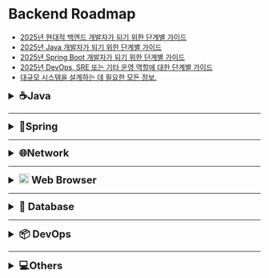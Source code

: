 # Backend Roadmap

- [2025년 현대적 백엔드 개발자가 되기 위한 단계별 가이드](https://roadmap.sh/backend)
- [2025년 Java 개발자가 되기 위한 단계별 가이드](https://roadmap.sh/java)
- [2025년 Spring Boot 개발자가 되기 위한 단계별 가이드](https://roadmap.sh/spring-boot)
- [2025년 DevOps, SRE 또는 기타 운영 역할에 대한 단계별 가이드](https://roadmap.sh/devops)
- [대규모 시스템을 설계하는 데 필요한 모든 정보.](https://roadmap.sh/system-design)


<details>
  <summary style="font-size: 20px;"><strong> ☕Java </strong></summary>


* ### Flatform
  -  [Java 실행환경 ](https://github.com/Yoo-SH/web_back/blob/main/docs/java/java_env.md)
  -  [Java 패키지(package) ](https://github.com/Yoo-SH/web_back/blob/main/docs/java/java_env_package.md)
  -  [Java Jshell](https://github.com/Yoo-SH/web_back/blob/main/docs/java/java_jshell.md)
* ### Type
  -  [Java 타입(Type) ](https://github.com/Yoo-SH/web_back/blob/main/docs/java/java_type.md)
  -  [Java 참조 타입(Type Reference) ](https://github.com/Yoo-SH/web_back/blob/main/docs/java/java_type_referenceType.md)
  -  [Java 래퍼 클래스(Type WrapperClass) ](https://github.com/Yoo-SH/web_back/blob/main/docs/java/java_type_wrapperClass.md)
  -  [Java 제네릭(Generic) ](https://github.com/Yoo-SH/web_back/blob/main/docs/java/java_generic.md)
  -  [Java 스트링(String)](https://github.com/Yoo-SH/web_back/blob/main/docs/java/java_string.md)
  -  [Java 열거형(Enumeration)](https://github.com/Yoo-SH/web_back/blob/main/docs/java/java_type_enum.md)

* ### Operator
  -  [Java 연산자(Operator)](https://github.com/Yoo-SH/web_back/blob/main/docs/java/java_operator.md)
  -  [Java 참조값 호출(Operator callByValueOfReference)](https://github.com/Yoo-SH/web_back/blob/main/docs/java/java_operator_callByType.md)
  - 
* ### Object Oriented Programming
  -  [Java 객체지향프로그래밍(OOP) ](https://github.com/Yoo-SH/web_back/blob/main/docs/java/java_oop.md)
  -  [Java 클래스(Class) ](https://github.com/Yoo-SH/web_back/blob/main/docs/java/java_class.md)
  -  [Java 레코드(Record)](https://github.com/Yoo-SH/web_back/blob/main/docs/java/java_record.md)
  -  [Java 인터페이스(Interface) ](https://github.com/Yoo-SH/web_back/blob/main/docs/java/java_interface.md)
  -  [Java 컴포지션(Composition)](https://github.com/Yoo-SH/web_back/blob/main/docs/java/java_composition.md)

* ### Functional Programing
  -  [Java 익명함수(AnonymousFuntion)](https://github.com/Yoo-SH/web_back/blob/main/docs/java/java_anonymousFunction.md)
  -  [Java 람다(Lambda)](https://github.com/Yoo-SH/web_back/blob/main/docs/java/java_lambda.md)
  -  [Java 익명클래스(AnonymousClass)](https://github.com/Yoo-SH/web_back/blob/main/docs/java/java_class_anonymousClass.md)
  -  [Java 함수형인터페이스(FunctionalInterface)](https://github.com/Yoo-SH/web_back/blob/main/docs/java/java_interface_functionalInterface.md)

* ### Event driven programming
  -  [Java 이벤트(Event) ](https://github.com/Yoo-SH/web_back/blob/main/docs/java/java_event.md)

* ### Map & Collection & Stream
  -   [Java 맵(Map)](https://github.com/Yoo-SH/web_back/blob/main/docs/java/java_map.md)
  -   [Java 컬렉션(Collection)](https://github.com/Yoo-SH/web_back/blob/main/docs/java/java_collection.md)
  -  [Java 컬렉션_리스트(Collection List)](https://github.com/Yoo-SH/web_back/blob/main/docs/java/java_collection_list.md)
  -  [Java 컬렉션_큐(Collection Queue)](https://github.com/Yoo-SH/web_back/blob/main/docs/java/java_collection_queue.md)
  -  [Java 컬렉션_집합(Collection Set)](https://github.com/Yoo-SH/web_back/blob/main/docs/java/java_collection_set.md)
  -  [Java 스트림(Stream)](https://github.com/Yoo-SH/web_back/blob/main/docs/java/java_stream.md)

* ### Thread
  -  [Java 스레드(Thread) ](https://github.com/Yoo-SH/web_back/blob/main/docs/java/java_thread.md)
  -  [Java 스레드 실행자(Thread Executor) ](https://github.com/Yoo-SH/web_back/blob/main/docs/java/java_thread_executor.md)
  -  [Java 스레드 동기화(Thread Synchronization)](https://github.com/Yoo-SH/web_back/blob/main/docs/java/java_thread_synchronization.md)
  -  [Java 스레드 스케줄링(Thread Scheduling)](https://github.com/Yoo-SH/web_back/blob/main/docs/java/java_thread_synchronization.md)
  
* ### Exception
  -   [Java 예외처리(Exception) ](https://github.com/Yoo-SH/web_back/blob/main/docs/java/java_exception.md)
  -   [Java 사용자예외처리(Personal Exception) ](https://github.com/Yoo-SH/web_back/blob/main/docs/java/java_exception_personal.md)

* ### File
  -   [Java 파일(File)](https://github.com/Yoo-SH/web_back/blob/main/docs/java/java_file.md)

* ### Network
  -  [Java 네트워킹(Networking) ](https://github.com/Yoo-SH/web_back/blob/main/docs/java/java_networking.md)

* ### Date
  - [Java 로컬시간(Local Date)](https://github.com/Yoo-SH/web_back/blob/main/docs/java/java_localDate.md)

* ### Others

<br>


- ### [Java 참고 자료](https://github.com/Yoo-SH/web_back/blob/main/docs/java/java_source.md)

</details>

---



<details>
  <summary style="font-size: 20px;"><strong> 🍃Spring </strong></summary>

* ### Spring Boot 3
    - [Spring Boot Actuator 설정 및 보안 적용](https://github.com/Yoo-SH/web_back/blob/main/docs/springBoot/springBoot3/spring_actuator.md)
    - [Spring Boot Application Properties Guide](https://github.com/Yoo-SH/web_back/blob/main/docs/springBoot/springBoot3/spring_application_property.md)
    - [Spring Boot @Value vs Environment (env) 차이점](https://github.com/Yoo-SH/web_back/blob/main/docs/springBoot/springBoot3/spring_valueAnnotation.md)
    - [Spring Boot 애플리케이션 실행 방법 (IDE 없이 실행)](https://github.com/Yoo-SH/web_back/blob/main/docs/springBoot/springBoot3/spring_executionCommand.md)
* ### Spring Core
    - [Spring Inversion of Control (IoC)](https://github.com/Yoo-SH/web_back/blob/main/docs/springBoot/springCore/spring_ioc.md)
    - [Spring Bean & Bean Scope
](https://github.com/Yoo-SH/web_back/blob/main/docs/springBoot/springCore/spring_beanScope.md)
    - [Spring Bean LifeCycle](https://github.com/Yoo-SH/web_back/blob/main/docs/springBoot/springCore/spring_beanLifecycle.md)
    - [Spring에서 @Configuration과 @Bean](https://github.com/Yoo-SH/web_back/blob/main/docs/springBoot/springCore/spring_beanConfiguration.md)
    - [@Autowired in Spring](https://github.com/Yoo-SH/web_back/blob/main/docs/springBoot/springCore/spring_autowired.md)
    - [@Primary in Spring ](https://github.com/Yoo-SH/web_back/blob/main/docs/springBoot/springCore/spring_primary.md)
    - [@Lazy in Spring](https://github.com/Yoo-SH/web_back/blob/main/docs/springBoot/springCore/spring_lazy.md)
    - [@Qualifier in Spring](https://github.com/Yoo-SH/web_back/blob/main/docs/springBoot/springCore/spring_qualifier.md)
    
* ### Spring Web
    - #### MVC    
      - [Spring MVC 개요](https://github.com/Yoo-SH/web_back/blob/main/docs/springBoot/mvc/spring_mvc.md)
      - [Spring MVC 완벽 가이드](https://github.com/Yoo-SH/web_back/blob/main/docs/springBoot/mvc/spring_mvc_crud.md)
      - [Spring MVC CRUD 가이드](https://github.com/Yoo-SH/web_back/blob/main/docs/springBoot/restApi_crud/spring_basic_architecture.md)
      - [Spring MVC Validation](https://github.com/Yoo-SH/web_back/blob/main/docs/springBoot/mvc/spring_mvc_validation.md)
      - [Spring HATEOAS](https://github.com/Yoo-SH/web_back/blob/main/docs/springBoot/restApi_crud/spring_hateoas.md)
    
    - #### Exception
      - [Spring Framework Exception 처리 가이드](https://github.com/Yoo-SH/web_back/blob/main/docs/springBoot/restApi_exception/spring_excepctionGuid.md)
      - [Spring Exception Handling 완벽 가이드](https://github.com/Yoo-SH/web_back/blob/main/docs/springBoot/restApi_exception/spring_exceptionHandling.md)
      - [Spring Custrom Exception](https://github.com/Yoo-SH/web_back/blob/main/docs/springBoot/restApi_exception/spring_customException.md)
      - [Spring Data Binding & Jackson Guide](https://github.com/Yoo-SH/web_back/blob/main/docs/springBoot/restApi_exception/spring_dataBinding.md)

* ### Spring Security
  - [Spring에서 BCrypt 사용하기](https://github.com/Yoo-SH/web_back/blob/main/docs/springBoot/restApi_security/spring_bcryppt.md)
  - [Spring Security UserDetailsManager](https://github.com/Yoo-SH/web_back/blob/main/docs/springBoot/restApi_security/spring_userDetailsManager.md)
  - [Spring Boot Security 가이드](https://github.com/Yoo-SH/web_back/blob/main/docs/springBoot/restApi_security/spring_security.md)
  - [Spring Security 완벽 가이드](https://github.com/Yoo-SH/web_back/blob/main/docs/springBoot/restApi_security/spring_security_config.md)
  - [Spring Security SecurityContextHolder 구조 설명](https://github.com/Yoo-SH/web_back/blob/main/docs/springBoot/restApi_security/spring_securityContextHolder.md)
  - [Spring Security SecurityContextHolder와 Authentication 객체](https://github.com/Yoo-SH/web_back/blob/main/docs/springBoot/restApi_security/spring_securityContextHolder_authentication.md)
* ### Spring JPA & Hibernate
  - #### JPA CRUD
    - [Spring JPA 개요](https://github.com/Yoo-SH/web_back/blob/main/docs/springBoot/JPA/jpa.md)
    - [Spring JPA CRUD 가이드](https://github.com/Yoo-SH/web_back/blob/main/docs/springBoot/JPA/jpa_jpaRepository_crud.md)
    - [EntityManager를 이용한 CRUD 예제](https://github.com/Yoo-SH/web_back/blob/main/docs/springBoot/JPA/jpa_entityManager_crud.md)
    - [JpaRepository vs EntityManager](https://github.com/Yoo-SH/web_back/blob/main/docs/springBoot/JPA/jpa_compare_entityManager%26japRepository.md)
    - [Spring 테이블 자동 생성 및 삭제 기능](https://github.com/Yoo-SH/web_back/blob/main/docs/springBoot/JPA/jpa_table.md)
  - #### Mapping
    - [JPA Entity Relationship Guide](https://github.com/Yoo-SH/web_back/blob/main/docs/springBoot/JPA/jpa_mapping_relation.md)
    - [JPA 단방향/양방향 관계 완벽 가이드](https://github.com/Yoo-SH/web_back/blob/main/docs/springBoot/JPA/jpa_mapping_direction.md)
    - [JPA Cascade (영속성 전이)](https://github.com/Yoo-SH/web_back/blob/main/docs/springBoot/JPA/jpa_mapping_cascade.md)
    - [JPA Fetch Types 완벽 가이드](https://github.com/Yoo-SH/web_back/blob/main/docs/springBoot/JPA/jpa_mapping_fetchType.md)
    - [JPA에서 Fetch Type을 사용하지 않고 Fetch Join을 사용하는 경우](https://github.com/Yoo-SH/web_back/blob/main/docs/springBoot/JPA/jpa_mapping_fetchJoin.md)
    - [JPA 순환참조 (Circular Reference) 완벽 가이드](https://github.com/Yoo-SH/web_back/blob/main/docs/springBoot/JPA/jpa_mapping_circularReference.md)

* ### Spring AOP
  - [Spring Cross-Cutting Concerns](https://github.com/Yoo-SH/web_back/blob/main/docs/springBoot/AOP/spring_aop_crossCutting.md)
  - [Spring AOP와 AspectJ 비교](https://github.com/Yoo-SH/web_back/blob/main/docs/springBoot/AOP/spring_aop_srpingAop%26aspectJ.md)
  - [Spring AOP Pointcuts 사용 가이드](https://github.com/Yoo-SH/web_back/blob/main/docs/springBoot/AOP/spring_aop_pointCut.md)
  - [Spring AOP Advice 사용 가이드](https://github.com/Yoo-SH/web_back/blob/main/docs/springBoot/AOP/spring_aop_advice.md)
  - [Spring AOP Join Point 활용 가이드](https://github.com/Yoo-SH/web_back/blob/main/docs/springBoot/AOP/spring_aop_joinPoint.md)
  - [Spring AOP Order 어노테이션 가이드](https://github.com/Yoo-SH/web_back/blob/main/docs/springBoot/AOP/spring_aop_order.md)
  - [Spring AOP 실전 예제 가이드](https://github.com/Yoo-SH/web_back/blob/main/docs/springBoot/AOP/spring_aop_all.md)
  - [Spring AOP transactional 가이드](https://github.com/Yoo-SH/web_back/blob/main/docs/springBoot/AOP/spring_aop_transactional.md)
  
* ### Spring Utility Libarary
  - [Spring LomBok 가이드](https://github.com/Yoo-SH/web_back/blob/main/docs/springBoot/utiltity_library/spring_lombok.md)
  
* ### [Spring 참고 자료](https://github.com/Yoo-SH/web_back/blob/main/docs/springBoot/srping_source.md)

</details>

---


<details>
  <summary style="font-size: 20px;"><strong> 🌐Network </strong></summary>

* ### 백엔드 통신 패턴
  - [Request vs Response](https://github.com/Yoo-SH/web_back/blob/main/docs/Network/BackendCommunicationPattern/req%26res.md)
  - [Stateful vs Stateless](https://github.com/Yoo-SH/web_back/blob/main/docs/Network/BackendCommunicationPattern/statefull%26stateless.md)
  - [multiplexing vs demultiplexing](https://github.com/Yoo-SH/web_back/blob/main/docs/Network/BackendCommunicationPattern/mulitplexing%26demultiplexing.md)
  - [Sync vs Async](https://github.com/Yoo-SH/web_back/blob/main/docs/Network/BackendCommunicationPattern/sync%26async.md)
  - [Push pattern](https://github.com/Yoo-SH/web_back/blob/main/docs/Network/BackendCommunicationPattern/push.md)
  - [short polling pattern](https://github.com/Yoo-SH/web_back/blob/main/docs/Network/BackendCommunicationPattern/shortPolling.md)
  - [long polling pattern](https://github.com/Yoo-SH/web_back/blob/main/docs/Network/BackendCommunicationPattern/longPolling.md)
  - [stream](https://github.com/Yoo-SH/web_back/blob/main/docs/Network/BackendCommunicationPattern/stream.md)
  - [publish - subscribe pattern](https://github.com/Yoo-SH/web_back/tree/main/docs/Network/BackendCommunicationPattern)
  - [Sidecar Pattern](https://github.com/Yoo-SH/web_back/blob/main/docs/Network/BackendCommunicationPattern/sidecar.md)

* ### 백엔드 통신 방법
  - [백엔드 통신 패턴 방법 비교표](https://github.com/Yoo-SH/web_back/blob/main/docs/Network/BackendCommunicationWay/compareTable.md)
  - [REST API](https://github.com/Yoo-SH/web_back/blob/main/docs/Network/BackendCommunicationWay/RestAPI.md)
  - [WebSocket](https://github.com/Yoo-SH/web_back/blob/main/docs/Network/BackendCommunicationWay/WebSocket.md)
  - [Server-Sent Events(SSE)](https://github.com/Yoo-SH/web_back/blob/main/docs/Network/BackendCommunicationWay/SSE.md)
  - [Message Queue](https://github.com/Yoo-SH/web_back/blob/main/docs/Network/BackendCommunicationWay/MessegeQueue.md)
  - [Webhook](https://github.com/Yoo-SH/web_back/blob/main/docs/Network/BackendCommunicationWay/WebHooks.md)
  - [GraphQL](https://github.com/Yoo-SH/web_back/blob/main/docs/Network/BackendCommunicationWay/GraphQL.md)
  - [gRPC](https://github.com/Yoo-SH/web_back/blob/main/docs/Network/BackendCommunicationWay/gRPC.md)
  
  
* ### 프로토콜(Protocol)
  -  [Http/HTTPS 참고문서](https://github.com/Yoo-SH/web_back/blob/main/docs/http&https.md)

* ### 프록시 참조문서(Proxy)
  -  [Proxy 참고문서](https://github.com/Yoo-SH/web_back/blob/main/docs/proxy.md)
  -  [Nginx 참고문서](https://github.com/Yoo-SH/web_back/blob/main/docs/nginx.md)

* ### SSL/TLS 참고문서
  -  [SSL/TLS 참고문서](https://github.com/Yoo-SH/web_back/blob/main/docs/ssl&tls.md)

* ### 보완(Security)
  -  [Security 참고문서](https://github.com/Yoo-SH/web_back/blob/main/docs/security.md)

* ### [Network 참고 자료](https://github.com/Yoo-SH/web_back/blob/main/docs/Network/sorce.md)

</details>

---

<details>
  <summary style="font-size: 20px;"><strong> <img src="https://www.google.com/chrome/static/images/chrome-logo-m100.svg" width=20px> Web Browser </strong></summary>

## LocalStorage , SessionStorage, Cookie

-  [LocalStorage , SessionStorage 참고문서](https://github.com/Yoo-SH/web_back/blob/main/docs/security.md)

## 
</details>

---


<details>
  <summary style="font-size: 20px;"><strong> 📁 Database </strong></summary>


* ### 데이터베이스 내부 이해
  - [데이터베이스 저장 구조 분석](https://github.com/Yoo-SH/web_back/blob/main/docs/DB/DB_Interior/DB_Interior_disk.md)
  - [데이터베이스 키(Keys) 가이드](https://github.com/Yoo-SH/web_back/blob/main/docs/DB/DB_Interior/DB_Interior_key.md)
  - [Row-Oriented vs Column-Oriented](https://github.com/Yoo-SH/web_back/blob/main/docs/DB/DB_Interior/DB_Interior_row&column.md)
* ### 데이터베이스 엔진

* ### 데이터베이스 커서

* ### 데이터베이스 시스템 설계
  - [데이터베이스 시스템](https://github.com/Yoo-SH/web_back/blob/main/docs/DB/DB_System_Design/DB_System.md)

* ### ACID
  - [트랜젝션(Transaction)](https://github.com/Yoo-SH/web_back/blob/main/docs/DB/DB_ACID/DB_ACID_transaction.md)
  - [원자성(Atomicity)](https://github.com/Yoo-SH/web_back/blob/main/docs/DB/DB_ACID/DB_ACID_atomicity.md)
  - [일관성(Consistency)](https://github.com/Yoo-SH/web_back/blob/main/docs/DB/DB_ACID/DB_ACID_consistency.md)
  - [격리성(Isolation)](https://github.com/Yoo-SH/web_back/blob/main/docs/DB/DB_ACID/DB_ACID_isolataion.md)
  - [지속성(Durability)](https://github.com/Yoo-SH/web_back/blob/main/docs/DB/DB_ACID/DB_ACID_durability.md)

* ### 인덱싱
  - [인덱싱 개념](https://github.com/Yoo-SH/web_back/blob/main/docs/DB/DB_indexing_concept.md)
  - [블룸 필터](https://github.com/Yoo-SH/web_back/blob/main/docs/DB/DB_Index/DB_Index_BloomFilter.md)
  - [복합 인덱스](https://github.com/Yoo-SH/web_back/blob/main/docs/DB/DB_indexing_composite.md)
  - [Index Scan vs Index Only Scan](https://github.com/Yoo-SH/web_back/blob/main/docs/DB/DB_Index/DB_Index_indexScanning&indexOnlyScanning.md)
  - [key vs non-key](https://github.com/Yoo-SH/web_back/blob/main/docs/DB/DB_Index/DB_Index_key&non-key.md)
  - [인덱스 옵티마이저](https://github.com/Yoo-SH/web_back/blob/main/docs/DB/DB_Index/DB_Index_optimiser.md)
  - [postgres scanningModel](https://github.com/Yoo-SH/web_back/blob/main/docs/DB/DB_Index/DB_Index_postgresScanningModel.md)
  - [postgres explain을 이용한 인덱스 성능측정](https://github.com/Yoo-SH/web_back/blob/main/docs/DB/DB_Index/DB_Index_postgresql_explain.md)

* ### B-tree vs B+tree
  - [Btree vs B+tree](https://github.com/Yoo-SH/web_back/blob/main/docs/DB/DB_Btrees/DB_BTrees_B+Tree.md)
  - [BTrees DBMS](https://github.com/Yoo-SH/web_back/blob/main/docs/DB/DB_Btrees/DB_BTrees_DBMS.md)
  - [BTrees storageCost](https://github.com/Yoo-SH/web_back/blob/main/docs/DB/DB_Btrees/DB_BTrees_storageCost.md)

* ### 파티셔닝
  - [파티셔닝 개념](https://github.com/Yoo-SH/web_back/blob/main/docs/DB/DB_Partitioning/DB_Partitioning_concept.md)
  - [파티셔닝 가이드](https://github.com/Yoo-SH/web_back/blob/main/docs/DB/DB_Partitioning/DB_Partitioning_guid.md)
  - [파티셔닝 실전활용](https://github.com/Yoo-SH/web_back/blob/main/docs/DB/DB_Partitioning/DB_partitioning_spring.md)
* ### 샤딩
  - [샤딩 개념](https://github.com/Yoo-SH/web_back/blob/main/docs/DB/DB_Sharding/DB_Sharding_concept.md)

* ### 동시성 제어
   - [커넥션 풀 개념](https://github.com/Yoo-SH/web_back/blob/main/docs/DB/DB_Concurrency/DB_ConnectionPool_concept.md)
   - [커넥션 풀 실전활용](https://github.com/Yoo-SH/web_back/blob/main/docs/DB/DB_Concurrency/DB_ConnectionPool_example.md)
   - [락 개념](https://github.com/Yoo-SH/web_back/blob/main/docs/DB/DB_Concurrency/DB_Lock_concept.md)
   - [락 가이드](https://github.com/Yoo-SH/web_back/blob/main/docs/DB/DB_Concurrency/DB_Lock_guide.md)
   - [락 실전활용](https://github.com/Yoo-SH/web_back/blob/main/docs/DB/DB_Concurrency/DB_Lock_example.md)

* ### 복제
  - [동기화 복제 vs 비동기화 복제](https://github.com/Yoo-SH/web_back/blob/main/docs/DB/DB_Replication/DB_Replcation_Synchronization&NonSynchronization.md)
  - [마스터 - 스탠바이 복제](https://github.com/Yoo-SH/web_back/blob/main/docs/DB/DB_Replication/DB_Replcation_master&standby.md)
  - [다중 마스터 복제](https://github.com/Yoo-SH/web_back/blob/main/docs/DB/DB_Replication/DB_Replcation_Multiple_Master.md)
  - [복제 실전활용](https://github.com/Yoo-SH/web_back/blob/main/docs/DB/DB_Replication/DB_Replcation_example.md)
* ### DB 보안 



* ### REDIS  
  - [Redis 참고문서](https://github.com/Yoo-SH/web_back/blob/main/docs/redis.md)


* ###  [Database 참고문서](https://github.com/Yoo-SH/web_back/blob/main/docs/DB/sorce.md)

</details>

---


<details>
  <summary style="font-size: 20px;"><strong>📦 DevOps </strong></summary>

## 테스트

## 빌드

## 배포
-  [Docker 참고문서](https://github.com/Yoo-SH/web_back/blob/main/docs/docker.md)
-  [Deploy 참고문서](https://github.com/Yoo-SH/web_back/blob/main/docs/deploy.md)

## CI/CD

## 버전관리

## 모니터링

* ### [DevOps 참고 자료](https://github.com/Yoo-SH/web_back/blob/main/docs/DevOps/source.md)
</details>

---

<details>
  <summary style="font-size: 20px;"><strong>💻Others</strong></summary>

## OSS(Open Source Software)
 - [OSS 가이드 및 유의사항](https://github.com/Yoo-SH/web_back/blob/main/docs/Others/OSS/oss_guidelines.md)

### Musch
 - [Machine Learning]()

* ### [Others 참고 자료](https://github.com/Yoo-SH/web_back/blob/main/docs/Others/resource.md)
</details>

